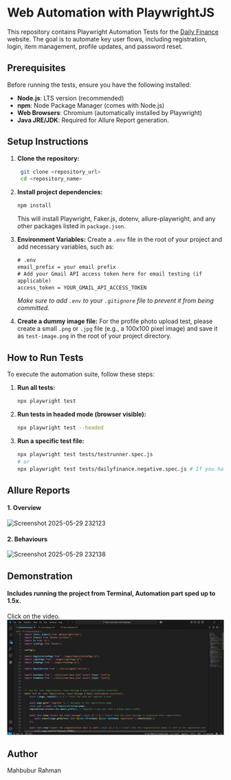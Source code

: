 # Web Automation with PlaywrightJS
This repository contains Playwright Automation Tests for the [Daily Finance](https://dailyfinance.roadtocareer.net/) website. The goal is to automate key user flows, including registration, login, item management, profile updates, and password reset.

## Prerequisites

Before running the tests, ensure you have the following installed:

* **Node.js**: LTS version (recommended)
* **npm**: Node Package Manager (comes with Node.js)
* **Web Browsers**: Chromium (automatically installed by Playwright)
* **Java JRE/JDK**: Required for Allure Report generation.

## Setup Instructions

1.  **Clone the repository:**
    ```bash
     git clone <repository_url>
     cd <repository_name>
    ```

2.  **Install project dependencies:**
    ```bash
    npm install
    ```
    This will install Playwright, Faker.js, dotenv, allure-playwright, and any other packages listed in `package.json`.

3.  **Environment Variables:**
    Create a `.env` file in the root of your project and add necessary variables, such as:
    ```
    # .env
    email_prefix = your email prefix
    # Add your Gmail API access token here for email testing (if applicable)
    access_token = YOUR_GMAIL_API_ACCESS_TOKEN
    ```
    *Make sure to add `.env` to your `.gitignore` file to prevent it from being committed.*

4.  **Create a dummy image file:**
    For the profile photo upload test, please create a small `.png` or `.jpg` file (e.g., a 100x100 pixel image) and save it as `test-image.png` in the root of your project directory.

## How to Run Tests

To execute the automation suite, follow these steps:

1.  **Run all tests:**
    ```bash
    npx playwright test
    ```

2.  **Run tests in headed mode (browser visible):**
    ```bash
    npx playwright test --headed
    ```

3.  **Run a specific test file:**
    ```bash
    npx playwright test tests/testrunner.spec.js
    # or
    npx playwright test tests/dailyfinance.negative.spec.js # If you have a separate negative test file
    ```

## Allure Reports
#### 1. Overview 
![Screenshot 2025-05-29 232123](https://github.com/user-attachments/assets/b8d61ad2-8a8b-48f8-a6f2-a7983f957813)

#### 2. Behaviours 
![Screenshot 2025-05-29 232138](https://github.com/user-attachments/assets/2faed43f-8144-4d52-b62d-5a9f37381c3f)

## Demonstration
#### Includes running the project from Terminal, Automation part sped up to 1.5x.


Click on the video.
[![Watch the video](https://github.com/raadxrahman/Web-Automation-with-Playwright/blob/main/resources/image.png)](https://youtu.be/05dDlURsZpw)

##  Author

Mahbubur Rahman
